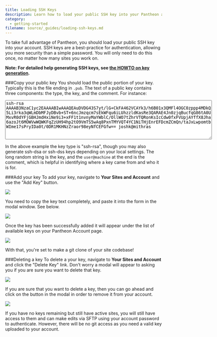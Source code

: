 ```yaml
---
title: Loading SSH Keys
description: Learn how to load your public SSH key into your Pantheon account.
category:
  - getting-started
filename: source/_guides/loading-ssh-keys.md
---
```


To take full advantage of Pantheon, you should load your public SSH key into your account. SSH keys are a best-practice for authentication, allowing you more security than a simple password. You will only need to do this once, no matter how many sites you work on.

**Note: For detailed help generating SSH keys, see [the HOWTO on key generation](/documentation/howto/generating-ssh-keys/-generate-ssh-keys).**

###Copy your public key
You should load the public portion of your key. Typically this is the file ending in `.pub`. The text of a public key contains three components: the type, the key, and the comment. For instance:

<textarea cols="80" readonly rows='8"' style="font-family: monospace">ssh-rsa AAAAB3NzaC1yc2EAAAABIwAAAQEAuDVDG43S7yt/lG+CkFA462VCAYk3/h6B01x3QMFl4OGC0zppp4MDkQ5Li3rka3qWLmDbMFJyDBvb+ST+6ncJmzqcm7sEkWFqu6iLUhzzldKasRe3QARAE4Jn0zjqBucfqG86tA0UMxvR0dYFjGBHJmdHxiNe9i3+xFF1t1nvnyMaYWblC/OllWO7tZhrVTQRonKsIcCdw0fxFVUpjAYffX8Jha6azoJt6MOWVwWQWKFqZzUH94hp2tO9VmTS5wAq8PxnTMYVQT4YC1NiTHjEnrEFDcmZCmQn/taJxLwpomtbWIme17sPryIDa0t/0DR1MKHNzZraor98eyNfCEFGfw== joshk@mithras</textarea>

In the above example the key type is "ssh-rsa", though you may also generate ssh-dsa or ssh-dss keys depending on your local settings. The long random string is the key, and the `user@machine` at the end is the comment, which is helpful in identifying where a key came from and who it is for.

###Add your key
To add your key, navigate to **Your Sites and Account** and use the "Add Key" button.

![](https://pantheon-systems.desk.com/customer/portal/attachments/87730)

You need to copy the key text completely, and paste it into the form in the modal window. See below. 

![](https://pantheon-systems.desk.com/customer/portal/attachments/87731)

Once the key has been successfully added it will appear under the list of available keys on your Pantheon Account page.

![](https://pantheon-systems.desk.com/customer/portal/attachments/87835)

With that, you're set to make a git clone of your site codebase!

###Deleting a key
To delete a your key, navigate to **Your Sites and Account** and click the "Delete Key" link. Don't worry a modal will appear to asking you if you are sure you want to delete that key.

![](https://pantheon-systems.desk.com/customer/portal/attachments/87732)

If you are sure that you want to delete a key, then you can go ahead and click on the button in the modal in order to remove it from your account.

![](https://pantheon-systems.desk.com/customer/portal/attachments/87733)

If you have no keys remaining but still have active sites, you will still have access to them and can make edits via SFTP using your account password to authenticate. However, there will be no git access as you need a valid key uploaded to your account.
